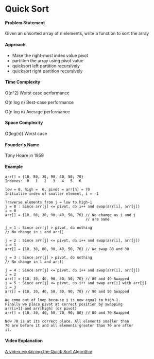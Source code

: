 # Quick Sort

#### Problem Statement

Given an unsorted array of n elements, write a function to sort the array
#### Approach

- Make the right-most index value pivot
- partition the array using pivot value
- quicksort left partition recursively
- quicksort right partition recursively
#### Time Complexity

O(n^2) Worst case performance

O(n log n) Best-case performance

O(n log n) Average performance
#### Space Complexity

O(log(n)) Worst case

#### Founder's Name

Tony Hoare in 1959

#### Example

```
arr[] = {10, 80, 30, 90, 40, 50, 70}
Indexes:  0   1   2   3   4   5   6 

low = 0, high =  6, pivot = arr[h] = 70
Initialize index of smaller element, i = -1

Traverse elements from j = low to high-1
j = 0 : Since arr[j] <= pivot, do i++ and swap(arr[i], arr[j])
i = 0 
arr[] = {10, 80, 30, 90, 40, 50, 70} // No change as i and j 
                                     // are same

j = 1 : Since arr[j] > pivot, do nothing
// No change in i and arr[]

j = 2 : Since arr[j] <= pivot, do i++ and swap(arr[i], arr[j])
i = 1
arr[] = {10, 30, 80, 90, 40, 50, 70} // We swap 80 and 30 

j = 3 : Since arr[j] > pivot, do nothing
// No change in i and arr[]

j = 4 : Since arr[j] <= pivot, do i++ and swap(arr[i], arr[j])
i = 2
arr[] = {10, 30, 40, 90, 80, 50, 70} // 80 and 40 Swapped
j = 5 : Since arr[j] <= pivot, do i++ and swap arr[i] with arr[j] 
i = 3 
arr[] = {10, 30, 40, 50, 80, 90, 70} // 90 and 50 Swapped 

We come out of loop because j is now equal to high-1.
Finally we place pivot at correct position by swapping
arr[i+1] and arr[high] (or pivot) 
arr[] = {10, 30, 40, 50, 70, 90, 80} // 80 and 70 Swapped 

Now 70 is at its correct place. All elements smaller than
70 are before it and all elements greater than 70 are after
it. 
 ```

#### Video Explanation

[A video explaining the Quick Sort Algorithm](https://www.youtube.com/watch?v=COk73cpQbFQ)
